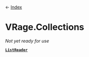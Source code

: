← [Index](Api-Index)
# VRage.Collections
_Not yet ready for use_

**[`ListReader`](VRage.Collections.ListReader)**  
